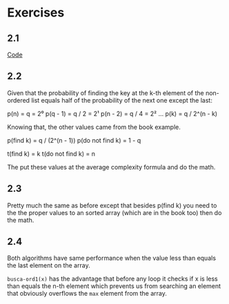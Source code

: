 # Exercises

## 2.1

[Code](solution-1-3.c)

## 2.2

Given that the probability of finding the key at the k-th element of the
non-ordered list equals half of the probability of the next one except the last:

p(n)     = q     = 2⁰
p(q - 1) = q / 2 = 2¹
p(n - 2) = q / 4 = 2²
...
p(k)     = q / 2^(n - k)

Knowing that, the other values came from the book example.

p(find k)        = q / (2^(n - 1))
p(do not find k) = 1 - q

t(find k)        = k
t(do not find k) = n

The put these values at the average complexity formula and do the math.

## 2.3

Pretty much the same as before except that besides p(find k) you need to the the
proper values to an sorted array (which are in the book too) then do the math.

## 2.4

Both algorithms have same performance when the value less than equals the last
element on the array.

`busca-ord1(x)` has the advantage that before any loop it checks if x is less
than equals the n-th element which prevents us from searching an element that
obviously overflows the `max` element from the array.

